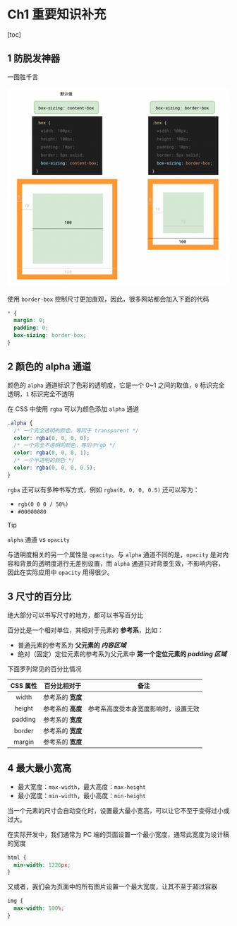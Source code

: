 # Ch1 重要知识补充

[toc]

## 1 防脱发神器

一图胜千言

<img src="assets/1-1.png" style="zoom:50%;" />

使用 `border-box` 控制尺寸更加直观，因此，很多网站都会加入下面的代码

```css
* {
  margin: 0;
  padding: 0;
  box-sizing: border-box;
}
```



## 2 颜色的 alpha 通道

颜色的 `alpha` 通道标识了色彩的透明度，它是一个 0~1 之间的取值，`0` 标识完全透明，`1` 标识完全不透明

在 CSS 中使用 `rgba` 可以为颜色添加 `alpha` 通道

```css
.alpha {
  /* 一个完全透明的颜色，等同于 transparent */
  color: rgba(0, 0, 0, 0);
  /* 一个完全不透明的颜色，等同于rgb */
  color: rgba(0, 0, 0, 1);
  /* 一个半透明的颜色 */
  color: rgba(0, 0, 0, 0.5);
}
```

`rgba` 还可以有多种书写方式，例如 `rgba(0, 0, 0, 0.5)` 还可以写为：

- `rgb(0 0 0 / 50%)`
- `#00000080`



> [!tip]
>
> `alpha` 通道 vs `opacity`
>
> 与透明度相关的另一个属性是 `opacity`。与 `alpha` 通道不同的是，`opacity` 是对内容和背景的透明度进行无差别设置，而 `alpha` 通道只对背景生效，不影响内容，因此在实际应用中 `opacity` 用得很少。



## 3 尺寸的百分比

绝大部分可以书写尺寸的地方，都可以书写百分比

百分比是一个相对单位，其相对于元素的 **参考系**，比如：

- 普通元素的参考系为 **父元素的 *内容区域***
- 绝对（固定）定位元素的参考系为父元素中 **第一个定位元素的 *padding 区域***

下面罗列常见的百分比情况


| CSS 属性 |   百分比相对于    | 备注                                 |
| :------: | :---------------: | ------------------------------------ |
|  width   | 参考系的 **宽度** |                                      |
|  height  | 参考系的 **高度** | 参考系高度受本身宽度影响时，设置无效 |
| padding  | 参考系的 **宽度** |                                      |
|  border  | 参考系的 **宽度** |                                      |
|  margin  | 参考系的 **宽度** |                                      |



## 4 最大最小宽高

- 最大宽度：`max-width`，最大高度：`max-height`
- 最小宽度：`min-width`，最小高度：`min-height`

当一个元素的尺寸会自动变化时，设置最大最小宽高，可以让它不至于变得过小或过大。

在实际开发中，我们通常为 PC 端的页面设置一个最小宽度，通常此宽度为设计稿的宽度

```css
html {
  min-width: 1226px;
}
```

又或者，我们会为页面中的所有图片设置一个最大宽度，让其不至于超过容器

```css
img {
  max-width: 100%;
}
```